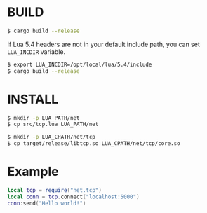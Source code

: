 # BUILD

```sh
$ cargo build --release
```

If Lua 5.4 headers are not in your default include path, you can set `LUA_INCDIR` variable.
```sh
$ export LUA_INCDIR=/opt/local/lua/5.4/include
$ cargo build --release
```

# INSTALL

```sh
$ mkdir -p LUA_PATH/net
$ cp src/tcp.lua LUA_PATH/net

$ mkdir -p LUA_CPATH/net/tcp
$ cp target/release/libtcp.so LUA_CPATH/net/tcp/core.so
```

# Example

```lua
local tcp = require("net.tcp")
local conn = tcp.connect("localhost:5000")
conn:send("Hello world!")
```